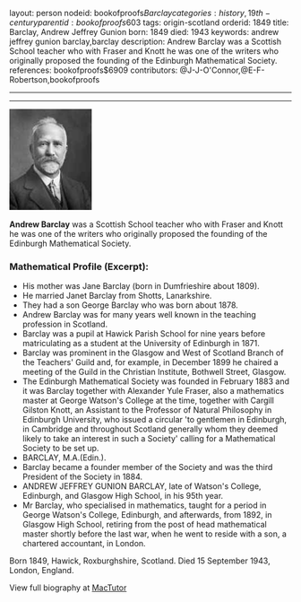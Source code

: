 layout: person
nodeid: bookofproofs$Barclay
categories: history,19th-century
parentid: bookofproofs$603
tags: origin-scotland
orderid: 1849
title: Barclay, Andrew Jeffrey Gunion
born: 1849
died: 1943
keywords: andrew jeffrey gunion barclay,barclay
description: Andrew Barclay was a Scottish School teacher who with Fraser and Knott he was one of the writers who originally proposed the founding of the Edinburgh Mathematical Society.
references: bookofproofs$6909
contributors: @J-J-O'Connor,@E-F-Robertson,bookofproofs

---



---

![Barclay.jpg](https://github.com/bookofproofs/bookofproofs.github.io/blob/main/_sources/_assets/images/portraits/Barclay.jpg?raw=true)

**Andrew Barclay** was a Scottish School teacher who with Fraser and Knott he was one of the writers who originally proposed the founding of the Edinburgh Mathematical Society.

### Mathematical Profile (Excerpt):
* His mother was Jane Barclay (born in Dumfrieshire about 1809).
* He  married Janet Barclay from Shotts, Lanarkshire.
* They had a son George Barclay who was born about 1878.
* Andrew Barclay was for many years well known in the teaching profession in Scotland.
* Barclay was a pupil at Hawick Parish School for nine years before matriculating as a student at the University of Edinburgh in 1871.
* Barclay was prominent in the Glasgow and West of Scotland Branch of the Teachers' Guild and, for example, in December 1899 he chaired a meeting of the Guild in the Christian Institute, Bothwell Street, Glasgow.
* The Edinburgh Mathematical Society was founded in February 1883 and it was Barclay together with Alexander Yule Fraser, also a mathematics master at George Watson's College at the time, together with Cargill Gilston Knott, an Assistant to the Professor of Natural Philosophy in Edinburgh University, who issued a circular 'to gentlemen in Edinburgh, in Cambridge and throughout Scotland generally whom they deemed likely to take an interest in such a Society' calling for a Mathematical Society to be set up.
* BARCLAY, M.A.(Edin.).
* Barclay became a founder member of the Society and was the third President of the Society in 1884.
* ANDREW JEFFREY GUNION BARCLAY, late of Watson's College, Edinburgh, and Glasgow High School, in his 95th year.
* Mr Barclay, who specialised in mathematics, taught for a period in George Watson's College, Edinburgh, and afterwards, from 1892, in Glasgow High School, retiring from the post of head mathematical master shortly before the last war, when he went to reside with a son, a chartered accountant, in London.

Born 1849, Hawick, Roxburghshire, Scotland. Died 15 September 1943, London, England.

View full biography at [MacTutor](https://mathshistory.st-andrews.ac.uk/Biographies/Barclay/)
